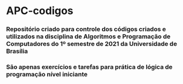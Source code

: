 # APC-codigos
### Repositório criado para controle dos códigos criados e utilizados na disciplina de Algoritmos e Programação de Computadores do 1º semestre de 2021 da Universidade de Brasília
### São apenas exercícios e tarefas para prática de lógica de programação nível iniciante
